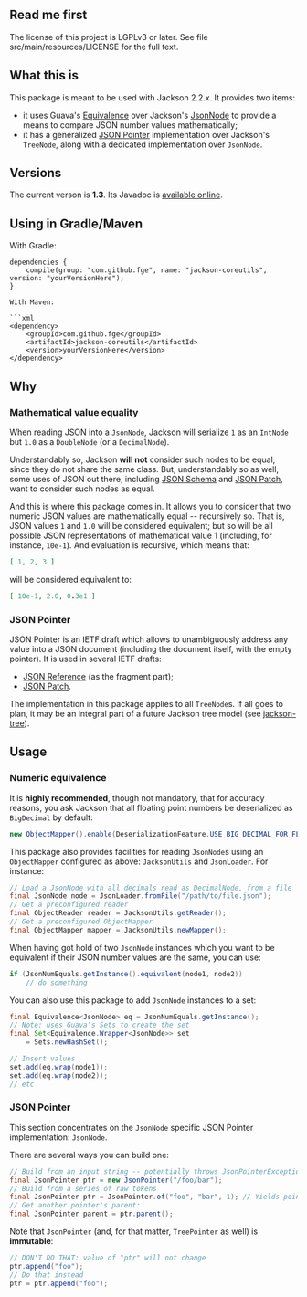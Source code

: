 ## Read me first

The license of this project is LGPLv3 or later. See file src/main/resources/LICENSE for the full
text.

## What this is

This package is meant to be used with Jackson 2.2.x. It provides two items:

* it uses Guava's
[Equivalence](http://docs.guava-libraries.googlecode.com/git/javadoc/com/google/common/base/Equivalence.html)
over Jackson's
[JsonNode](http://fasterxml.github.com/jackson-databind/javadoc/2.1.1/com/fasterxml/jackson/databind/JsonNode.html)
to provide a means to compare JSON number values mathematically;
* it has a generalized [JSON Pointer](http://tools.ietf.org/html/rfc6901)
implementation over Jackson's `TreeNode`, along with a dedicated implementation over `JsonNode`.

## Versions

The current verson is **1.3**. Its Javadoc is [available
online](http://fge.github.io/jackson-coreutils/index.html).

## Using in Gradle/Maven

With Gradle:

```
dependencies {
    compile(group: "com.github.fge", name: "jackson-coreutils", version: "yourVersionHere");
}

With Maven:

```xml
<dependency>
    <groupId>com.github.fge</groupId>
    <artifactId>jackson-coreutils</artifactId>
    <version>yourVersionHere</version>
</dependency>
```

## Why

### Mathematical value equality

When reading JSON into a `JsonNode`, Jackson will serialize `1` as an `IntNode` but `1.0` as a
`DoubleNode` (or a `DecimalNode`).

Understandably so, Jackson <b>will not</b> consider such nodes to be equal, since they do not share
the same class. But, understandably so as well, some uses of JSON out there, including [JSON
Schema](http://tools.ietf.org/html/draft-zyp-json-schema-04) and [JSON
Patch](http://tools.ietf.org/html/rfc6902), want to consider such nodes as
equal.

And this is where this package comes in. It allows you to consider that two numeric JSON values are
mathematically equal -- recursively so. That is, JSON values `1` and `1.0` will be considered
equivalent; but so will be all possible JSON representations of mathematical value 1 (including, for
instance, `10e-1`). And evaluation is recursive, which means that:

```json
[ 1, 2, 3 ]
```

will be considered equivalent to:

```json
[ 10e-1, 2.0, 0.3e1 ]
```

### JSON Pointer

JSON Pointer is an IETF draft which allows to unambiguously address any value into a JSON document
(including the document itself, with the empty pointer). It is used in several IETF drafts:

* [JSON Reference](http://tools.ietf.org/html/draft-pbryan-zyp-json-ref-03) (as the fragment part);
* [JSON Patch](http://tools.ietf.org/html/rfc6902).

The implementation in this package applies to all `TreeNode`s. If all goes to plan, it may be an
integral part of a future Jackson tree model (see
[jackson-tree](https://github.com/fge/jackson-tree)).

## Usage

### Numeric equivalence

It is **highly recommended**, though not mandatory, that for accuracy reasons, you ask Jackson
that all floating point numbers be deserialized as `BigDecimal` by default:

```java
new ObjectMapper().enable(DeserializationFeature.USE_BIG_DECIMAL_FOR_FLOATS);
```

This package also provides facilities for reading `JsonNode`s using an `ObjectMapper` configured as
above: `JacksonUtils` and `JsonLoader`. For instance:

```java
// Load a JsonNode with all decimals read as DecimalNode, from a file
final JsonNode node = JsonLoader.fromFile("/path/to/file.json");
// Get a preconfigured reader
final ObjectReader reader = JacksonUtils.getReader();
// Get a preconfigured ObjectMapper
final ObjectMapper mapper = JacksonUtils.newMapper();
```

When having got hold of two `JsonNode` instances which you want to be equivalent if their JSON
number values are the same, you can use:

```java
if (JsonNumEquals.getInstance().equivalent(node1, node2))
    // do something
```

You can also use this package to add `JsonNode` instances to a set:

```java
final Equivalence<JsonNode> eq = JsonNumEquals.getInstance();
// Note: uses Guava's Sets to create the set
final Set<Equivalence.Wrapper<JsonNode>> set
    = Sets.newHashSet();

// Insert values
set.add(eq.wrap(node1));
set.add(eq.wrap(node2));
// etc
```

### JSON Pointer

This section concentrates on the `JsonNode` specific JSON Pointer implementation: `JsonNode`.

There are several ways you can build one:

```java
// Build from an input string -- potentially throws JsonPointerException on malformed inputs
final JsonPointer ptr = new JsonPointer("/foo/bar");
// Build from a series of raw tokens
final JsonPointer ptr = JsonPointer.of("foo", "bar", 1); // Yields pointer "/foo/bar/1"
// Get another pointer's parent:
final JsonPointer parent = ptr.parent();
```

Note that `JsonPointer` (and, for that matter, `TreePointer` as well) is **immutable**:

```java
// DON'T DO THAT: value of "ptr" will not change
ptr.append("foo");
// Do that instead
ptr = ptr.append("foo");
```

